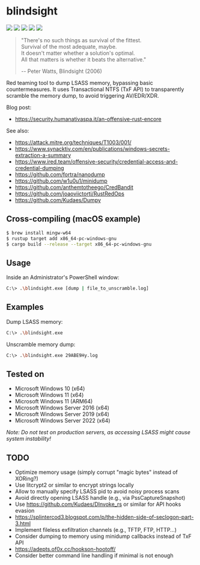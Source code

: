 # blindsight

[![](https://img.shields.io/github/stars/0xdea/blindsight.svg?style=flat&color=yellow)](https://github.com/0xdea/blindsight)
[![](https://img.shields.io/github/forks/0xdea/blindsight.svg?style=flat&color=green)](https://github.com/0xdea/blindsight)
[![](https://img.shields.io/github/watchers/0xdea/blindsight.svg?style=flat&color=red)](https://github.com/0xdea/blindsight)
[![](https://img.shields.io/badge/twitter-%400xdea-blue.svg)](https://twitter.com/0xdea)
[![](https://img.shields.io/badge/mastodon-%40raptor-purple.svg)](https://infosec.exchange/@raptor)

> "There's no such things as survival of the fittest.  
> Survival of the most adequate, maybe.  
> It doesn't matter whether a solution's optimal.  
> All that matters is whether it beats the alternative."
>
> -- Peter Watts, Blindsight (2006)

Red teaming tool to dump LSASS memory, bypassing basic countermeasures.
It uses Transactional NTFS (TxF API) to transparently scramble the memory
dump, to avoid triggering AV/EDR/XDR.

Blog post:

* <https://security.humanativaspa.it/an-offensive-rust-encore>

See also:

* <https://attack.mitre.org/techniques/T1003/001/>
* <https://www.synacktiv.com/en/publications/windows-secrets-extraction-a-summary>
* <https://www.ired.team/offensive-security/credential-access-and-credential-dumping>
* <https://github.com/fortra/nanodump>
* <https://github.com/w1u0u1/minidump>
* <https://github.com/anthemtotheego/CredBandit>
* <https://github.com/joaoviictorti/RustRedOps>
* <https://github.com/Kudaes/Dumpy>

## Cross-compiling (macOS example)

```sh
$ brew install mingw-w64
$ rustup target add x86_64-pc-windows-gnu
$ cargo build --release --target x86_64-pc-windows-gnu
```

## Usage

Inside an Administrator's PowerShell window:

```sh
C:\> .\blindsight.exe [dump | file_to_unscramble.log]
```

## Examples

Dump LSASS memory:

```sh
C:\> .\blindsight.exe
```

Unscramble memory dump:

```sh
C:\> .\blindsight.exe 29ABE9Hy.log
```

## Tested on

* Microsoft Windows 10 (x64)
* Microsoft Windows 11 (x64)
* Microsoft Windows 11 (ARM64)
* Microsoft Windows Server 2016 (x64)
* Microsoft Windows Server 2019 (x64)
* Microsoft Windows Server 2022 (x64)

*Note: Do not test on production servers, as accessing LSASS might cause system instability!*

## TODO

* Optimize memory usage (simply corrupt "magic bytes" instead of XORing?)
* Use litcrypt2 or similar to encrypt strings locally
* Allow to manually specify LSASS pid to avoid noisy process scans
* Avoid directly opening LSASS handle (e.g., via PssCaptureSnapshot)
* Use https://github.com/Kudaes/DInvoke_rs or similar for API hooks evasion
* https://splintercod3.blogspot.com/p/the-hidden-side-of-seclogon-part-3.html
* Implement fileless exfiltration channels (e.g., TFTP, FTP, HTTP...)
* Consider dumping to memory using minidump callbacks instead of TxF API
* https://adepts.of0x.cc/hookson-hootoff/
* Consider better command line handling if minimal is not enough
